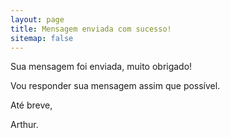 ```yaml
---
layout: page
title: Mensagem enviada com sucesso!
sitemap: false
---
```


Sua mensagem foi enviada, muito obrigado!

Vou responder sua mensagem assim que possível.

Até breve,

Arthur.
